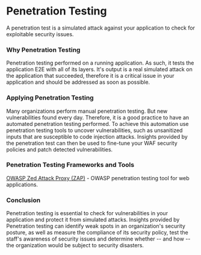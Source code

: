 # Penetration Testing

A penetration test is a simulated attack against your application to check for exploitable security issues.

### Why Penetration Testing <a href="#why-penetration-testing" id="why-penetration-testing"></a>

Penetration testing performed on a running application. As such, it tests the application E2E with all of its layers. It's output is a real simulated attack on the application that succeeded, therefore it is a critical issue in your application and should be addressed as soon as possible.

### Applying Penetration Testing <a href="#applying-penetration-testing" id="applying-penetration-testing"></a>

Many organizations perform manual penetration testing. But new vulnerabilities found every day. Therefore, it is a good practice to have an automated penetration testing performed. To achieve this automation use penetration testing tools to uncover vulnerabilities, such as unsanitized inputs that are susceptible to code injection attacks. Insights provided by the penetration test can then be used to fine-tune your WAF security policies and patch detected vulnerabilities.

### Penetration Testing Frameworks and Tools <a href="#penetration-testing-frameworks-and-tools" id="penetration-testing-frameworks-and-tools"></a>

[OWASP Zed Attack Proxy (ZAP)](https://www.zaproxy.org/) - OWASP penetration testing tool for web applications.

### Conclusion <a href="#conclusion" id="conclusion"></a>

Penetration testing is essential to check for vulnerabilities in your application and protect it from simulated attacks. Insights provided by Penetration testing can identify weak spots in an organization's security posture, as well as measure the compliance of its security policy, test the staff's awareness of security issues and determine whether -- and how -- the organization would be subject to security disasters.
